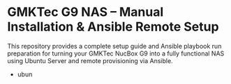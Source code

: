 # GMKTec G9 NAS – Manual Installation & Ansible Remote Setup

This repository provides a complete setup guide and Ansible playbook run preparation for turning your GMKTec NucBox G9 into a fully functional NAS using Ubuntu Server and remote provisioning via Ansible.

- ubun
